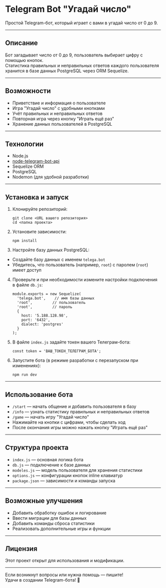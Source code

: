 # Telegram Bot "Угадай число"

Простой Telegram-бот, который играет с вами в угадай число от 0 до 9.

---

## Описание

Бот загадывает число от 0 до 9, пользователь выбирает цифру с помощью кнопок.  
Статистика правильных и неправильных ответов каждого пользователя хранится в базе данных PostgreSQL через ORM Sequelize.

---

## Возможности

- Приветствие и информация о пользователе  
- Игра "Угадай число" с удобными кнопками  
- Учёт правильных и неправильных ответов  
- Повторная игра через кнопку "Играть ещё раз"  
- Хранение данных пользователей в PostgreSQL  

---

## Технологии

- Node.js  
- [node-telegram-bot-api](https://www.npmjs.com/package/node-telegram-bot-api)  
- Sequelize ORM  
- PostgreSQL  
- Nodemon (для удобной разработки)  

---

## Установка и запуск

1. Клонируйте репозиторий:

    ```
    git clone <URL вашего репозитория>
    cd <папка проекта>
    ```

2. Установите зависимости:

    ```
    npm install
    ```

3. Настройте базу данных PostgreSQL:

- Создайте базу данных с именем `telega.bot`  
- Убедитесь, что пользователь (например, `root`) с паролем (`root`) имеет доступ  

4. Проверьте и при необходимости измените настройки подключения в файле `db.js`:

    ```
    module.exports = new Sequelize(
      'telega.bot',    // имя базы данных
      'root',         // пользователь
      'root',         // пароль
      {
        host: '5.188.128.98',
        port: '6432',
        dialect: 'postgres'
      }
    );
    ```

5. В файле `index.js` задайте токен вашего Телеграм-бота:

    ```
    const token = 'ВАШ_ТОКЕН_ТЕЛЕГРАМ_БОТА';
    ```

6. Запустите бота (в режиме разработки с перезапуском при изменениях):

    ```
    npm run dev
    ```

---

## Использование бота

- `/start` — начать общение и добавить пользователя в базу  
- `/info` — узнать статистику правильных и неправильных ответов  
- `/game` — начать игру "Угадай число"  
- Нажимайте на кнопки с цифрами, чтобы сделать ход  
- После окончания игры можно нажать кнопку "Играть ещё раз"  

---

## Структура проекта

- `index.js` — основная логика бота  
- `db.js` — подключение к базе данных  
- `modeles.js` — модель пользователя для хранения статистики  
- `options.js` — конфигурации кнопок inline клавиатур  
- `package.json` — зависимости и команды запуска  

---

## Возможные улучшения

- Добавить обработку ошибок и логирование  
- Ввести миграции для базы данных  
- Добавить команды сброса статистики  
- Реализовать дополнительные игры и функции  

---

## Лицензия

Этот проект открыт для использования и модификации.

---

Если возникнут вопросы или нужна помощь — пишите!  
Удачи в создании Telegram-бота! 🚀
